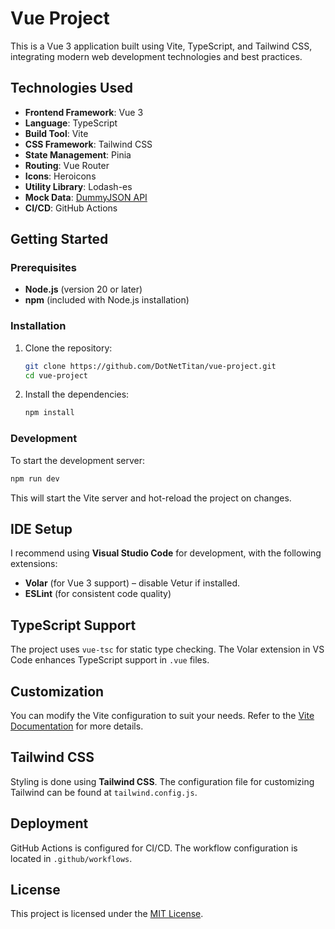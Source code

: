 
# Vue Project

This is a Vue 3 application built using Vite, TypeScript, and Tailwind CSS, integrating modern web development technologies and best practices.

## Technologies Used

- **Frontend Framework**: Vue 3
- **Language**: TypeScript
- **Build Tool**: Vite
- **CSS Framework**: Tailwind CSS
- **State Management**: Pinia
- **Routing**: Vue Router
- **Icons**: Heroicons
- **Utility Library**: Lodash-es
- **Mock Data**: [DummyJSON API](https://github.com/Ovi/DummyJSON)
- **CI/CD**: GitHub Actions

## Getting Started

### Prerequisites

- **Node.js** (version 20 or later)
- **npm** (included with Node.js installation)

### Installation

1. Clone the repository:
   ```bash
   git clone https://github.com/DotNetTitan/vue-project.git
   cd vue-project
   ```

2. Install the dependencies:
   ```bash
   npm install
   ```

### Development

To start the development server:
```bash
npm run dev
```

This will start the Vite server and hot-reload the project on changes.

## IDE Setup

I recommend using **Visual Studio Code** for development, with the following extensions:
- **Volar** (for Vue 3 support) – disable Vetur if installed.
- **ESLint** (for consistent code quality)

## TypeScript Support

The project uses `vue-tsc` for static type checking. The Volar extension in VS Code enhances TypeScript support in `.vue` files.

## Customization

You can modify the Vite configuration to suit your needs. Refer to the [Vite Documentation](https://vitejs.dev/config/) for more details.

## Tailwind CSS

Styling is done using **Tailwind CSS**. The configuration file for customizing Tailwind can be found at `tailwind.config.js`.

## Deployment

GitHub Actions is configured for CI/CD. The workflow configuration is located in `.github/workflows`.

## License

This project is licensed under the [MIT License](LICENSE).
